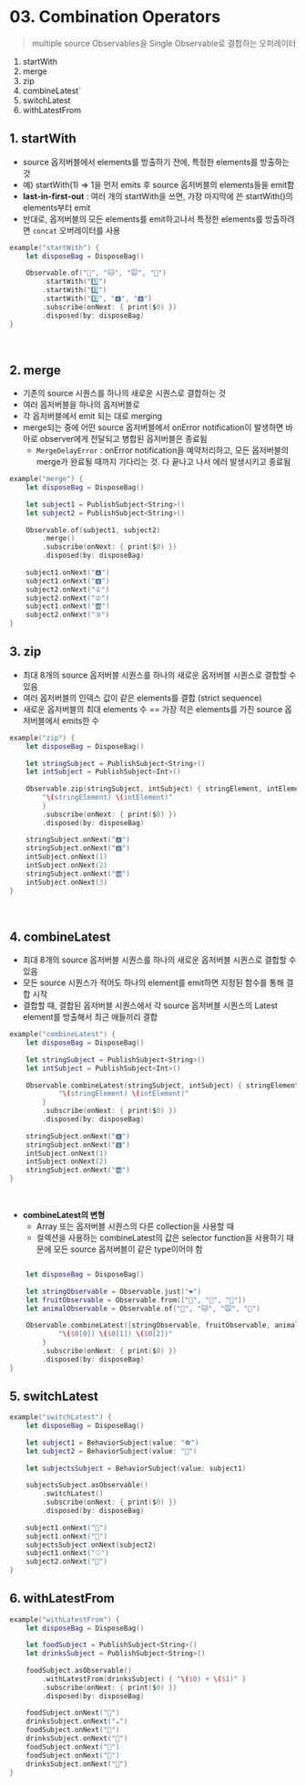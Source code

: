# 03. Combination Operators
> multiple source Observables을 Single Observable로 결합하는 오퍼레이터

1. startWith
2. merge
3. zip
4. combineLatest`
5. switchLatest
6. withLatestFrom


## 1. startWith
- source 옵저버블에서 elements를 방출하기 전에, 특정한 elements를 방출하는 것
- 예) startWith(1) => 1을 먼저 emits 후 source 옵저버블의 elements들을 emit함
- **last-in-first-out** : 여러 개의 startWith을 쓰면, 가장 마지막에 쓴 startWith()의 elements부터 emit
- 반대로, 옵저버블의 모든 elements를 emit하고나서 특정한 elements를 방출하려면 `concat` 오버레이터를 사용

```swift
example("startWith") {
    let disposeBag = DisposeBag()
    
    Observable.of("🐶", "🐱", "🐭", "🐹")
        .startWith("1️⃣")
        .startWith("2️⃣")
        .startWith("3️⃣", "🅰️", "🅱️")
        .subscribe(onNext: { print($0) })
        .disposed(by: disposeBag)
}
```
<br>

## 2. merge
- 기존의 source 시퀀스를 하나의 새로운 시퀀스로 결합하는 것
- 여러 옵저버블을 하나의 옵저버블로
- 각 옵저버블에서 emit 되는 대로 merging
- merge되는 중에 어떤 source 옵저버블에서 onError notification이 발생하면 바아로 observer에게 전달되고 병합된 옵저버블은 종료됨
    - `MergeDelayError` : onError notification을 예약처리하고, 모든 옵저버블의 merge가 완료될 때까지 기다리는 것. 다 끝나고 나서 에러 발생시키고 종료됨
```swift
example("merge") {
    let disposeBag = DisposeBag()
    
    let subject1 = PublishSubject<String>()
    let subject2 = PublishSubject<String>()
    
    Observable.of(subject1, subject2)
        .merge()
        .subscribe(onNext: { print($0) })
        .disposed(by: disposeBag)
    
    subject1.onNext("🅰️")
    subject1.onNext("🅱️")
    subject2.onNext("①")
    subject2.onNext("②")
    subject1.onNext("🆎")
    subject2.onNext("③")
}
```

## 3. zip
- 최대 8개의 source 옵저버블 시퀀스를 하나의 새로운 옵저버블 시퀀스로 결합할 수 있음
- 여러 옵저버블의 인덱스 값이 같은 elements를 결합 (strict sequence)
- 새로운 옵저버블의 최대 elements 수 == 가장 적은 elements를 가진 source 옵저버블에서 emits한 수

```swift
example("zip") {
    let disposeBag = DisposeBag()
    
    let stringSubject = PublishSubject<String>()
    let intSubject = PublishSubject<Int>()
    
    Observable.zip(stringSubject, intSubject) { stringElement, intElement in
        "\(stringElement) \(intElement)"
        }
        .subscribe(onNext: { print($0) })
        .disposed(by: disposeBag)
    
    stringSubject.onNext("🅰️")
    stringSubject.onNext("🅱️")
    intSubject.onNext(1)
    intSubject.onNext(2)
    stringSubject.onNext("🆎")
    intSubject.onNext(3)
}
```
<br>

## 4. combineLatest
- 최대 8개의 source 옵저버블 시퀀스를 하나의 새로운 옵저버블 시퀀스로 결합할 수 있음
- 모든 source 시퀀스가 적어도 하나의 element를 emit하면 지정된 함수를 통해 결합 시작
- 결합할 때, 결합된 옵저버블 시퀀스에서 각 source 옵저버블 시퀀스의 Latest element를 방출해서 최근 애들끼리 결합


```swift
example("combineLatest") {
    let disposeBag = DisposeBag()
    
    let stringSubject = PublishSubject<String>()
    let intSubject = PublishSubject<Int>()
    
    Observable.combineLatest(stringSubject, intSubject) { stringElement, intElement in
            "\(stringElement) \(intElement)"
        }
        .subscribe(onNext: { print($0) })
        .disposed(by: disposeBag)
    
    stringSubject.onNext("🅰️")
    stringSubject.onNext("🅱️")
    intSubject.onNext(1)
    intSubject.onNext(2)
    stringSubject.onNext("🆎")
}
```
<br>

- **combineLatest의 변형**
    - Array 또는 옵저버블 시퀀스의 다른 collection을 사용할 때
    - 컬렉션을 사용하는 combineLatest의 값은 selector function을 사용하기 때문에 모든 source 옵저버블이 같은 type이어야 함
```swift

    let disposeBag = DisposeBag()
    
    let stringObservable = Observable.just("❤️")
    let fruitObservable = Observable.from(["🍎", "🍐", "🍊"])
    let animalObservable = Observable.of("🐶", "🐱", "🐭", "🐹")
    
    Observable.combineLatest([stringObservable, fruitObservable, animalObservable]) {
            "\($0[0]) \($0[1]) \($0[2])"
        }
        .subscribe(onNext: { print($0) })
        .disposed(by: disposeBag)
}
```

## 5. switchLatest
```swift
example("switchLatest") {
    let disposeBag = DisposeBag()
    
    let subject1 = BehaviorSubject(value: "⚽️")
    let subject2 = BehaviorSubject(value: "🍎")
    
    let subjectsSubject = BehaviorSubject(value: subject1)
        
    subjectsSubject.asObservable()
        .switchLatest()
        .subscribe(onNext: { print($0) })
        .disposed(by: disposeBag)
    
    subject1.onNext("🏈")
    subject1.onNext("🏀")
    subjectsSubject.onNext(subject2)
    subject1.onNext("⚾️")
    subject2.onNext("🍐")
}
```

## 6. withLatestFrom
```swift
example("withLatestFrom") {
    let disposeBag = DisposeBag()
    
    let foodSubject = PublishSubject<String>()
    let drinksSubject = PublishSubject<String>()
    
    foodSubject.asObservable()
        .withLatestFrom(drinksSubject) { "\($0) + \($1)" }
        .subscribe(onNext: { print($0) })
        .disposed(by: disposeBag)
    
    foodSubject.onNext("🥗")
    drinksSubject.onNext("☕️")
    foodSubject.onNext("🥐")
    drinksSubject.onNext("🍷")
    foodSubject.onNext("🍔")
    foodSubject.onNext("🍟")
    drinksSubject.onNext("🍾")
}
```